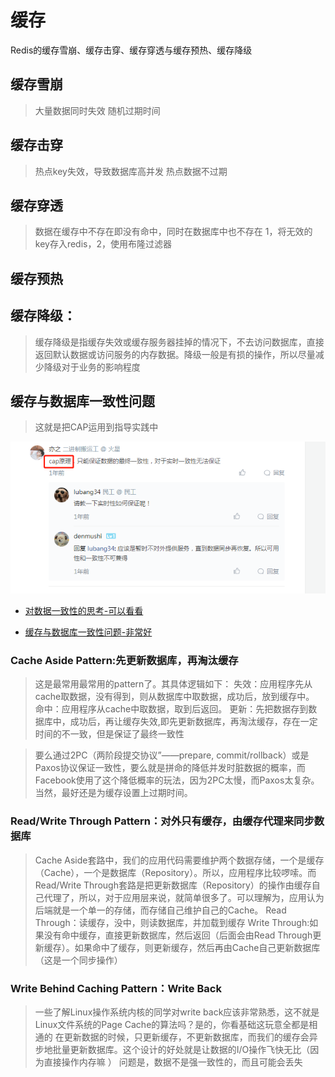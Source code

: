 # 缓存


Redis的缓存雪崩、缓存击穿、缓存穿透与缓存预热、缓存降级

## 缓存雪崩
>大量数据同时失效
>随机过期时间

## 缓存击穿
>热点key失效，导致数据库高并发
>热点数据不过期

## 缓存穿透
>数据在缓存中不存在即没有命中，同时在数据库中也不存在
>1，将无效的key存入redis，2，使用布隆过滤器

## 缓存预热


## 缓存降级：
>缓存降级是指缓存失效或缓存服务器挂掉的情况下，不去访问数据库，直接返回默认数据或访问服务的内存数据。降级一般是有损的操作，所以尽量减少降级对于业务的影响程度



## 缓存与数据库一致性问题


>这就是把CAP运用到指导实践中

![](./res/CAP-discus.png "")

* [对数据一致性的思考-可以看看](https://developer.aliyun.com/article/712285)

* [缓存与数据库一致性问题-非常好](https://coolshell.cn/articles/17416.html)

### Cache Aside Pattern:先更新数据库，再淘汰缓存
>这是最常用最常用的pattern了。其具体逻辑如下：
>失效：应用程序先从cache取数据，没有得到，则从数据库中取数据，成功后，放到缓存中。
>命中：应用程序从cache中取数据，取到后返回。
>更新：先把数据存到数据库中，成功后，再让缓存失效,即先更新数据库，再淘汰缓存，存在一定时间的不一致，但是保证了最终一致性

>要么通过2PC（两阶段提交协议”——prepare, commit/rollback）或是Paxos协议保证一致性，要么就是拼命的降低并发时脏数据的概率，而Facebook使用了这个降低概率的玩法，因为2PC太慢，而Paxos太复杂。当然，最好还是为缓存设置上过期时间。

### Read/Write Through Pattern：对外只有缓存，由缓存代理来同步数据库
>Cache Aside套路中，我们的应用代码需要维护两个数据存储，一个是缓存（Cache），一个是数据库（Repository）。所以，应用程序比较啰嗦。而Read/Write Through套路是把更新数据库（Repository）的操作由缓存自己代理了，所以，对于应用层来说，就简单很多了。可以理解为，应用认为后端就是一个单一的存储，而存储自己维护自己的Cache。
>Read Through：读缓存，没中，则读数据库，并加载到缓存
>Write Through:如果没有命中缓存，直接更新数据库，然后返回（后面会由Read Through更新缓存）。如果命中了缓存，则更新缓存，然后再由Cache自己更新数据库（这是一个同步操作）

### Write Behind Caching Pattern：Write Back
>一些了解Linux操作系统内核的同学对write back应该非常熟悉，这不就是Linux文件系统的Page Cache的算法吗？是的，你看基础这玩意全都是相通的
>在更新数据的时候，只更新缓存，不更新数据库，而我们的缓存会异步地批量更新数据库。这个设计的好处就是让数据的I/O操作飞快无比（因为直接操作内存嘛 ）
>问题是，数据不是强一致性的，而且可能会丢失